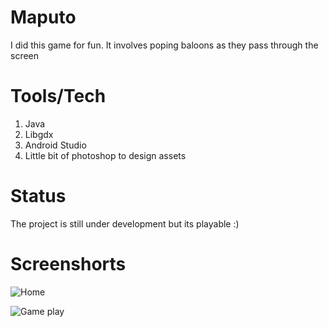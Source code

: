 # Maputo
I did this game for fun. It involves poping baloons as they pass through the screen

# Tools/Tech
1. Java
2. Libgdx
3. Android Studio
4. Little bit of photoshop to design assets

# Status
The project is still under development but its playable :)

# Screenshorts
![Home](https://drive.google.com/uc?export=view&id=1IS4aicQQ-DfLuCB8IL8YnLK_ljdDQoVP)

![Game play](https://drive.google.com/uc?export=view&id=10lkR-ov4Yxmj5KBDoUvakMAwocdbSSJb)

